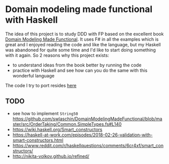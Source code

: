 # Domain modeling made functional with Haskell

The idea of this project is to study DDD with FP based on the excellent book
[Domain Modeling Made Functional](https://pragprog.com/book/swdddf/domain-modeling-made-functional).
It uses F# in all the examples which is great and I enjoyed reading the code and like the language,
but my Haskell was abandoned for quite some time and I'd like to start doing something with it again.
So 2 reasons why this project exists:
 - to understand ideas from the book better by running the code
 - practice with Haskell and see how can you do the same with this wonderful language


The code I try to port resides [here](https://github.com/swlaschin/DomainModelingMadeFunctional)



## TODO

- see how to implement `String50` https://github.com/swlaschin/DomainModelingMadeFunctional/blob/master/src/OrderTaking/Common.SimpleTypes.fs#L140
 - https://wiki.haskell.org/Smart_constructors
 - https://haskell-at-work.com/episodes/2018-02-26-validation-with-smart-constructors.html
 - https://www.reddit.com/r/haskellquestions/comments/6cr4xf/smart_constructors/
 - http://nikita-volkov.github.io/refined/
